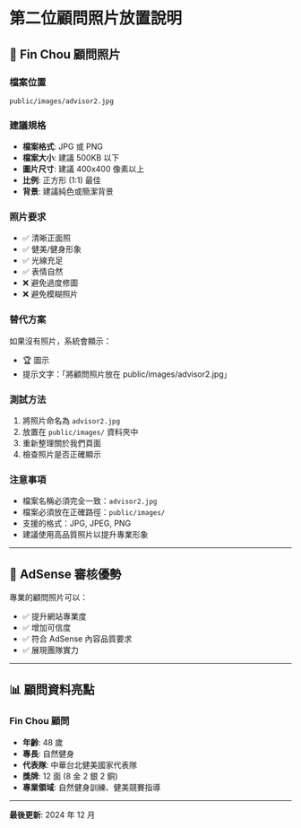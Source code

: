 # 第二位顧問照片放置說明

## 📸 **Fin Chou 顧問照片**

### **檔案位置**

```
public/images/advisor2.jpg
```

### **建議規格**

- **檔案格式**: JPG 或 PNG
- **檔案大小**: 建議 500KB 以下
- **圖片尺寸**: 建議 400x400 像素以上
- **比例**: 正方形 (1:1) 最佳
- **背景**: 建議純色或簡潔背景

### **照片要求**

- ✅ 清晰正面照
- ✅ 健美/健身形象
- ✅ 光線充足
- ✅ 表情自然
- ❌ 避免過度修圖
- ❌ 避免模糊照片

### **替代方案**

如果沒有照片，系統會顯示：

- 🏆 圖示
- 提示文字：「將顧問照片放在 public/images/advisor2.jpg」

### **測試方法**

1. 將照片命名為 `advisor2.jpg`
2. 放置在 `public/images/` 資料夾中
3. 重新整理關於我們頁面
4. 檢查照片是否正確顯示

### **注意事項**

- 檔案名稱必須完全一致：`advisor2.jpg`
- 檔案必須放在正確路徑：`public/images/`
- 支援的格式：JPG, JPEG, PNG
- 建議使用高品質照片以提升專業形象

---

## 🎯 **AdSense 審核優勢**

專業的顧問照片可以：

- ✅ 提升網站專業度
- ✅ 增加可信度
- ✅ 符合 AdSense 內容品質要求
- ✅ 展現團隊實力

---

## 📊 **顧問資料亮點**

### **Fin Chou 顧問**

- **年齡**: 48 歲
- **專長**: 自然健身
- **代表隊**: 中華台北健美國家代表隊
- **獎牌**: 12 面 (8 金 2 銀 2 銅)
- **專業領域**: 自然健身訓練、健美競賽指導

---

**最後更新**: 2024 年 12 月
